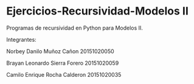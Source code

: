 # Ejercicios-Recursividad-Modelos II
Programas de recursividad en Python para Modelos II.

Integrantes:

Norbey Danilo Muñoz Cañon 20151020050

Brayan Leonardo Sierra Forero 20151020059

Camilo Enrique Rocha Calderon 20151020035

